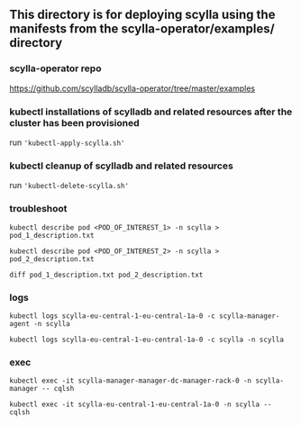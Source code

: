 ## This directory is for deploying scylla using the manifests from the scylla-operator/examples/ directory

### scylla-operator repo
https://github.com/scylladb/scylla-operator/tree/master/examples

### kubectl installations of scylladb and related resources after the cluster has been provisioned
run ```'kubectl-apply-scylla.sh'``` 

### kubectl cleanup of scylladb and related resources
run ```'kubectl-delete-scylla.sh'```

### troubleshoot
```kubectl describe pod <POD_OF_INTEREST_1> -n scylla > pod_1_description.txt```

```kubectl describe pod <POD_OF_INTEREST_2> -n scylla > pod_2_description.txt```

```diff pod_1_description.txt pod_2_description.txt```

### logs
```kubectl logs scylla-eu-central-1-eu-central-1a-0 -c scylla-manager-agent -n scylla```

```kubectl logs scylla-eu-central-1-eu-central-1a-0 -c scylla -n scylla```

### exec
```kubectl exec -it scylla-manager-manager-dc-manager-rack-0 -n scylla-manager -- cqlsh```

```kubectl exec -it scylla-eu-central-1-eu-central-1a-0 -n scylla -- cqlsh```

